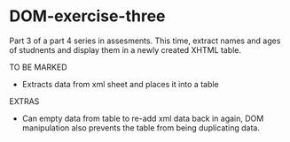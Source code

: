 # DOM-exercise-three

Part 3 of a part 4 series in assesments. This time, extract names and ages of studnents and display them in a newly created XHTML table.

TO BE MARKED 
- Extracts data from xml sheet and places it into a table

EXTRAS
- Can empty data from table to re-add xml data back in again, DOM manipulation also prevents the table from being duplicating data.

